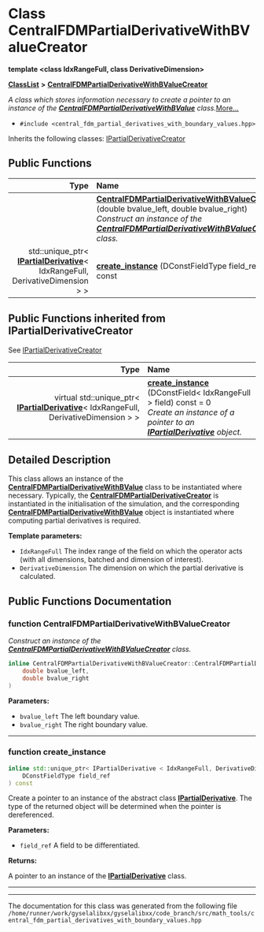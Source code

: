 

# Class CentralFDMPartialDerivativeWithBValueCreator

**template &lt;class IdxRangeFull, class DerivativeDimension&gt;**



[**ClassList**](annotated.md) **>** [**CentralFDMPartialDerivativeWithBValueCreator**](classCentralFDMPartialDerivativeWithBValueCreator.md)



_A class which stores information necessary to create a pointer to an instance of the_ [_**CentralFDMPartialDerivativeWithBValue**_](classCentralFDMPartialDerivativeWithBValue.md) _class._[More...](#detailed-description)

* `#include <central_fdm_partial_derivatives_with_boundary_values.hpp>`



Inherits the following classes: [IPartialDerivativeCreator](classIPartialDerivativeCreator.md)






















































## Public Functions

| Type | Name |
| ---: | :--- |
|   | [**CentralFDMPartialDerivativeWithBValueCreator**](#function-centralfdmpartialderivativewithbvaluecreator) (double bvalue\_left, double bvalue\_right) <br>_Construct an instance of the_ [_**CentralFDMPartialDerivativeWithBValueCreator**_](classCentralFDMPartialDerivativeWithBValueCreator.md) _class._ |
|  std::unique\_ptr&lt; [**IPartialDerivative**](classIPartialDerivative.md)&lt; IdxRangeFull, DerivativeDimension &gt; &gt; | [**create\_instance**](#function-create_instance) (DConstFieldType field\_ref) const<br> |


## Public Functions inherited from IPartialDerivativeCreator

See [IPartialDerivativeCreator](classIPartialDerivativeCreator.md)

| Type | Name |
| ---: | :--- |
| virtual std::unique\_ptr&lt; [**IPartialDerivative**](classIPartialDerivative.md)&lt; IdxRangeFull, DerivativeDimension &gt; &gt; | [**create\_instance**](classIPartialDerivativeCreator.md#function-create_instance) (DConstField&lt; IdxRangeFull &gt; field) const = 0<br>_Create an instance of a pointer to an_ [_**IPartialDerivative**_](classIPartialDerivative.md) _object._ |






















































## Detailed Description


This class allows an instance of the [**CentralFDMPartialDerivativeWithBValue**](classCentralFDMPartialDerivativeWithBValue.md) class to be instantiated where necessary. Typically, the [**CentralFDMPartialDerivativeCreator**](classCentralFDMPartialDerivativeCreator.md) is instantiated in the initialisation of the simulation, and the corresponding [**CentralFDMPartialDerivativeWithBValue**](classCentralFDMPartialDerivativeWithBValue.md) object is instantiated where computing partial derivatives is required. 

**Template parameters:**


* `IdxRangeFull` The index range of the field on which the operator acts (with all dimensions, batched and dimension of interest). 
* `DerivativeDimension` The dimension on which the partial derivative is calculated. 




    
## Public Functions Documentation




### function CentralFDMPartialDerivativeWithBValueCreator 

_Construct an instance of the_ [_**CentralFDMPartialDerivativeWithBValueCreator**_](classCentralFDMPartialDerivativeWithBValueCreator.md) _class._
```C++
inline CentralFDMPartialDerivativeWithBValueCreator::CentralFDMPartialDerivativeWithBValueCreator (
    double bvalue_left,
    double bvalue_right
) 
```





**Parameters:**


* `bvalue_left` The left boundary value. 
* `bvalue_right` The right boundary value. 




        

<hr>



### function create\_instance 

```C++
inline std::unique_ptr< IPartialDerivative < IdxRangeFull, DerivativeDimension > > CentralFDMPartialDerivativeWithBValueCreator::create_instance (
    DConstFieldType field_ref
) const
```



Create a pointer to an instance of the abstract class [**IPartialDerivative**](classIPartialDerivative.md). The type of the returned object will be determined when the pointer is dereferenced.




**Parameters:**


* `field_ref` A field to be differentiated.



**Returns:**

A pointer to an instance of the [**IPartialDerivative**](classIPartialDerivative.md) class. 





        

<hr>

------------------------------
The documentation for this class was generated from the following file `/home/runner/work/gyselalibxx/gyselalibxx/code_branch/src/math_tools/central_fdm_partial_derivatives_with_boundary_values.hpp`

